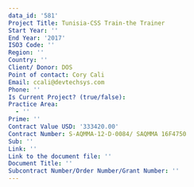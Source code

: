 ```yaml
---
data_id: '581'
Project Title: Tunisia-CSS Train-the Trainer
Start Year: ''
End Year: '2017'
ISO3 Code: ''
Region: ''
Country: ''
Client/ Donor: DOS
Point of contact: Cory Cali
Email: ccali@devtechsys.com
Phone: ''
Is Current Project? (true/false): 
Practice Area:
  - ''
Prime: ''
Contract Value USD: '333420.00'
Contract Number: S-AQMMA-12-D-0084/ SAQMMA 16F4750
Sub: ''
Link: ''
Link to the document file: ''
Document Title: ''
Subcontract Number/Order Number/Grant Number: ''
---
```


